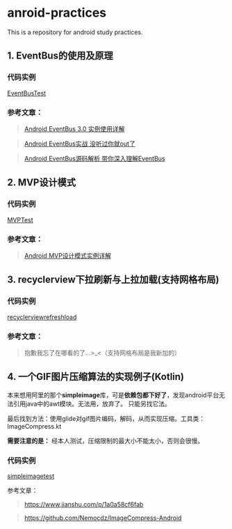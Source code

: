 # anroid-practices
This is a repository for android study practices. 

## 1. EventBus的使用及原理

### 代码实例
[EventBusTest](https://github.com/fxjzzyo/android-practices/tree/master/app)

### 参考文章：

> [Android EventBus 3.0 实例使用详解](https://www.cnblogs.com/upwgh/p/6394901.html)

> [Android EventBus实战 没听过你就out了](https://blog.csdn.net/lmj623565791/article/details/40794879)

> [Android EventBus源码解析 带你深入理解EventBus](https://blog.csdn.net/lmj623565791/article/details/40920453)

## 2. MVP设计模式

### 代码实例
[MVPTest](https://github.com/fxjzzyo/android-practices/tree/master/mvptest)

### 参考文章：

> [Android MVP设计模式实例详解](https://blog.csdn.net/u012721519/article/details/82977134)

## 3. recyclerview下拉刷新与上拉加载(支持网格布局)

### 代码实例
[recyclerviewrefreshload](https://github.com/fxjzzyo/android-practices/tree/master/recyclerviewrefreshload)


### 参考文章：
> 抱歉我忘了在哪看的了...>_<（支持网格布局是我新加的）

## 4. 一个GIF图片压缩算法的实现例子(Kotlin)



本来想用阿里的那个**simpleimage**库，可是**依赖包都下好了**，发现android平台无法引用java中的awt模块。无法用，放弃了。
只能另找它法。

最后找到方法：使用glide对gif图片编码，解码，从而实现压缩。工具类：ImageCompress.kt

  **需要注意的是：** 经本人测试，压缩限制的最大小不能太小，否则会很慢。
  
### 代码实例
[simpleimagetest](https://github.com/fxjzzyo/android-practices/tree/master/simpleimagetest)

  
  参考文章：
  > https://www.jianshu.com/p/1a0a58cf6fab
  
  > https://github.com/Nemocdz/ImageCompress-Android